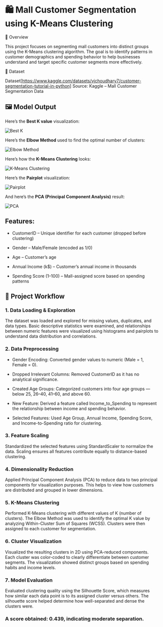 # 🛍️ Mall Customer Segmentation using K-Means Clustering
📘 Overview

This project focuses on segmenting mall customers into distinct groups using the K-Means clustering algorithm.
The goal is to identify patterns in customer demographics and spending behavior to help businesses understand and target specific customer segments more effectively.

📂 Dataset

Dataset[https://www.kaggle.com/datasets/vjchoudhary7/customer-segmentation-tutorial-in-python]
Source: Kaggle – Mall Customer Segmentation Data

## 🖼️ Model Output

Here’s the **Best K value** visualization:

![Best K](images/Best%20K.png)

Here’s the **Elbow Method** used to find the optimal number of clusters:

![Elbow Method](images/Elbow%20method.png)

Here’s how the **K-Means Clustering** looks:

![K-Means Clustering](images/K-means%20Clustering.png)

Here’s the **Pairplot** visualization:

![Pairplot](images/Pairplot.png)

And here’s the **PCA (Principal Component Analysis)** result:

![PCA](images/PCA.png)


## Features:

- CustomerID – Unique identifier for each customer (dropped before clustering)

- Gender – Male/Female (encoded as 1/0)

- Age – Customer’s age

- Annual Income (k$) – Customer’s annual income in thousands

- Spending Score (1–100) – Mall-assigned score based on spending patterns

## 🧭 Project Workflow
### 1️. Data Loading & Exploration

The dataset was loaded and explored for missing values, duplicates, and data types.
Basic descriptive statistics were examined, and relationships between numeric features were visualized using histograms and pairplots to understand data distribution and correlations.

### 2️. Data Preprocessing

- Gender Encoding: Converted gender values to numeric (Male = 1, Female = 0).

- Dropped Irrelevant Columns: Removed CustomerID as it has no analytical significance.

- Created Age Groups: Categorized customers into four age groups — below 25, 26–40, 41–60, and above 60.

- New Feature: Derived a feature called Income_to_Spending to represent the relationship between income and spending behavior.

- Selected Features: Used Age Group, Annual Income, Spending Score, and Income-to-Spending ratio for clustering.

### 3️. Feature Scaling

Standardized the selected features using StandardScaler to normalize the data.
Scaling ensures all features contribute equally to distance-based clustering.

### 4️. Dimensionality Reduction

Applied Principal Component Analysis (PCA) to reduce data to two principal components for visualization purposes.
This helps to view how customers are distributed and grouped in lower dimensions.

### 5️. K-Means Clustering

Performed K-Means clustering with different values of K (number of clusters).
The Elbow Method was used to identify the optimal K value by analyzing Within-Cluster Sum of Squares (WCSS).
Clusters were then assigned to each customer for segmentation.

### 6️. Cluster Visualization

Visualized the resulting clusters in 2D using PCA-reduced components.
Each cluster was color-coded to clearly differentiate between customer segments.
The visualization showed distinct groups based on spending habits and income levels.

### 7️. Model Evaluation

Evaluated clustering quality using the Silhouette Score, which measures how similar each data point is to its assigned cluster versus others.
The silhouette score helped determine how well-separated and dense the clusters were.
### A score obtained: 0.439, indicating moderate separation.
